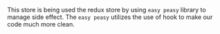 This store is being used the redux store by using `easy peasy` library to manage side effect.
The `easy peasy` utilizes the use of hook to make our code much more clean.
